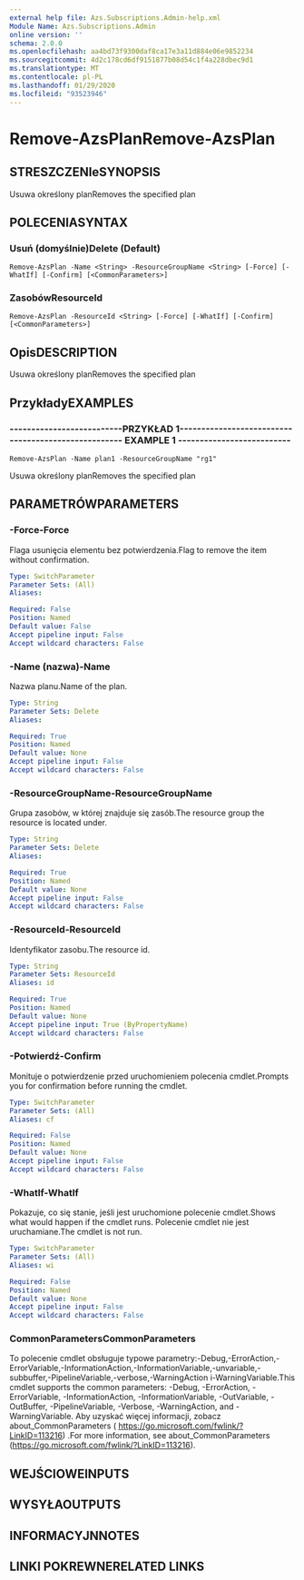 ```yaml
---
external help file: Azs.Subscriptions.Admin-help.xml
Module Name: Azs.Subscriptions.Admin
online version: ''
schema: 2.0.0
ms.openlocfilehash: aa4bd73f9300daf8ca17e3a11d884e06e9852234
ms.sourcegitcommit: 4d2c178cd6df9151877b08d54c1f4a228dbec9d1
ms.translationtype: MT
ms.contentlocale: pl-PL
ms.lasthandoff: 01/29/2020
ms.locfileid: "93523946"
---
```

# <span data-ttu-id="b3a6f-101">Remove-AzsPlan</span><span class="sxs-lookup"><span data-stu-id="b3a6f-101">Remove-AzsPlan</span></span>

## <span data-ttu-id="b3a6f-102">STRESZCZENIe</span><span class="sxs-lookup"><span data-stu-id="b3a6f-102">SYNOPSIS</span></span>
<span data-ttu-id="b3a6f-103">Usuwa określony plan</span><span class="sxs-lookup"><span data-stu-id="b3a6f-103">Removes the specified plan</span></span>

## <span data-ttu-id="b3a6f-104">POLECENIA</span><span class="sxs-lookup"><span data-stu-id="b3a6f-104">SYNTAX</span></span>

### <span data-ttu-id="b3a6f-105">Usuń (domyślnie)</span><span class="sxs-lookup"><span data-stu-id="b3a6f-105">Delete (Default)</span></span>
```
Remove-AzsPlan -Name <String> -ResourceGroupName <String> [-Force] [-WhatIf] [-Confirm] [<CommonParameters>]
```

### <span data-ttu-id="b3a6f-106">Zasobów</span><span class="sxs-lookup"><span data-stu-id="b3a6f-106">ResourceId</span></span>
```
Remove-AzsPlan -ResourceId <String> [-Force] [-WhatIf] [-Confirm] [<CommonParameters>]
```

## <span data-ttu-id="b3a6f-107">Opis</span><span class="sxs-lookup"><span data-stu-id="b3a6f-107">DESCRIPTION</span></span>
<span data-ttu-id="b3a6f-108">Usuwa określony plan</span><span class="sxs-lookup"><span data-stu-id="b3a6f-108">Removes the specified plan</span></span>

## <span data-ttu-id="b3a6f-109">Przykłady</span><span class="sxs-lookup"><span data-stu-id="b3a6f-109">EXAMPLES</span></span>

### <span data-ttu-id="b3a6f-110">--------------------------PRZYKŁAD 1--------------------------</span><span class="sxs-lookup"><span data-stu-id="b3a6f-110">-------------------------- EXAMPLE 1 --------------------------</span></span>
```
Remove-AzsPlan -Name plan1 -ResourceGroupName "rg1"
```

<span data-ttu-id="b3a6f-111">Usuwa określony plan</span><span class="sxs-lookup"><span data-stu-id="b3a6f-111">Removes the specified plan</span></span>

## <span data-ttu-id="b3a6f-112">PARAMETRÓW</span><span class="sxs-lookup"><span data-stu-id="b3a6f-112">PARAMETERS</span></span>

### <span data-ttu-id="b3a6f-113">-Force</span><span class="sxs-lookup"><span data-stu-id="b3a6f-113">-Force</span></span>
<span data-ttu-id="b3a6f-114">Flaga usunięcia elementu bez potwierdzenia.</span><span class="sxs-lookup"><span data-stu-id="b3a6f-114">Flag to remove the item without confirmation.</span></span>

```yaml
Type: SwitchParameter
Parameter Sets: (All)
Aliases: 

Required: False
Position: Named
Default value: False
Accept pipeline input: False
Accept wildcard characters: False
```

### <span data-ttu-id="b3a6f-115">-Name (nazwa)</span><span class="sxs-lookup"><span data-stu-id="b3a6f-115">-Name</span></span>
<span data-ttu-id="b3a6f-116">Nazwa planu.</span><span class="sxs-lookup"><span data-stu-id="b3a6f-116">Name of the plan.</span></span>

```yaml
Type: String
Parameter Sets: Delete
Aliases: 

Required: True
Position: Named
Default value: None
Accept pipeline input: False
Accept wildcard characters: False
```

### <span data-ttu-id="b3a6f-117">-ResourceGroupName</span><span class="sxs-lookup"><span data-stu-id="b3a6f-117">-ResourceGroupName</span></span>
<span data-ttu-id="b3a6f-118">Grupa zasobów, w której znajduje się zasób.</span><span class="sxs-lookup"><span data-stu-id="b3a6f-118">The resource group the resource is located under.</span></span>

```yaml
Type: String
Parameter Sets: Delete
Aliases: 

Required: True
Position: Named
Default value: None
Accept pipeline input: False
Accept wildcard characters: False
```

### <span data-ttu-id="b3a6f-119">-ResourceId</span><span class="sxs-lookup"><span data-stu-id="b3a6f-119">-ResourceId</span></span>
<span data-ttu-id="b3a6f-120">Identyfikator zasobu.</span><span class="sxs-lookup"><span data-stu-id="b3a6f-120">The resource id.</span></span>

```yaml
Type: String
Parameter Sets: ResourceId
Aliases: id

Required: True
Position: Named
Default value: None
Accept pipeline input: True (ByPropertyName)
Accept wildcard characters: False
```

### <span data-ttu-id="b3a6f-121">-Potwierdź</span><span class="sxs-lookup"><span data-stu-id="b3a6f-121">-Confirm</span></span>
<span data-ttu-id="b3a6f-122">Monituje o potwierdzenie przed uruchomieniem polecenia cmdlet.</span><span class="sxs-lookup"><span data-stu-id="b3a6f-122">Prompts you for confirmation before running the cmdlet.</span></span>

```yaml
Type: SwitchParameter
Parameter Sets: (All)
Aliases: cf

Required: False
Position: Named
Default value: None
Accept pipeline input: False
Accept wildcard characters: False
```

### <span data-ttu-id="b3a6f-123">-WhatIf</span><span class="sxs-lookup"><span data-stu-id="b3a6f-123">-WhatIf</span></span>
<span data-ttu-id="b3a6f-124">Pokazuje, co się stanie, jeśli jest uruchomione polecenie cmdlet.</span><span class="sxs-lookup"><span data-stu-id="b3a6f-124">Shows what would happen if the cmdlet runs.</span></span>
<span data-ttu-id="b3a6f-125">Polecenie cmdlet nie jest uruchamiane.</span><span class="sxs-lookup"><span data-stu-id="b3a6f-125">The cmdlet is not run.</span></span>

```yaml
Type: SwitchParameter
Parameter Sets: (All)
Aliases: wi

Required: False
Position: Named
Default value: None
Accept pipeline input: False
Accept wildcard characters: False
```

### <span data-ttu-id="b3a6f-126">CommonParameters</span><span class="sxs-lookup"><span data-stu-id="b3a6f-126">CommonParameters</span></span>
<span data-ttu-id="b3a6f-127">To polecenie cmdlet obsługuje typowe parametry:-Debug,-ErrorAction,-ErrorVariable,-InformationAction,-InformationVariable,-unvariable,-subbuffer,-PipelineVariable,-verbose,-WarningAction i-WarningVariable.</span><span class="sxs-lookup"><span data-stu-id="b3a6f-127">This cmdlet supports the common parameters: -Debug, -ErrorAction, -ErrorVariable, -InformationAction, -InformationVariable, -OutVariable, -OutBuffer, -PipelineVariable, -Verbose, -WarningAction, and -WarningVariable.</span></span> <span data-ttu-id="b3a6f-128">Aby uzyskać więcej informacji, zobacz about_CommonParameters ( https://go.microsoft.com/fwlink/?LinkID=113216) .</span><span class="sxs-lookup"><span data-stu-id="b3a6f-128">For more information, see about_CommonParameters (https://go.microsoft.com/fwlink/?LinkID=113216).</span></span>

## <span data-ttu-id="b3a6f-129">WEJŚCIOWE</span><span class="sxs-lookup"><span data-stu-id="b3a6f-129">INPUTS</span></span>

## <span data-ttu-id="b3a6f-130">WYSYŁA</span><span class="sxs-lookup"><span data-stu-id="b3a6f-130">OUTPUTS</span></span>

## <span data-ttu-id="b3a6f-131">INFORMACYJN</span><span class="sxs-lookup"><span data-stu-id="b3a6f-131">NOTES</span></span>

## <span data-ttu-id="b3a6f-132">LINKI POKREWNE</span><span class="sxs-lookup"><span data-stu-id="b3a6f-132">RELATED LINKS</span></span>

